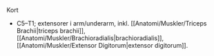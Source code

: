 Kort
- C5–T1; extensorer i arm/underarm, inkl. [[Anatomi/Muskler/Triceps Brachii|triceps brachii]], [[Anatomi/Muskler/Brachioradialis|brachioradialis]], [[Anatomi/Muskler/Extensor Digitorum|extensor digitorum]].

